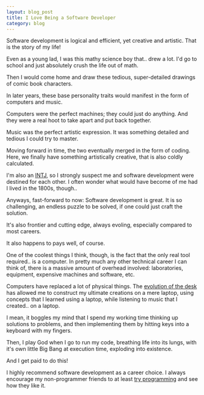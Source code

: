 ```yaml
---
layout: blog_post
title: I Love Being a Software Developer
category: blog
---
```


Software development is logical and efficient, yet creative and artistic. That is the story of my life!

Even as a young lad, I was this mathy science boy that.. drew a lot. I'd go to school and just absolutely crush the life out of math. 

Then I would come home and draw these tedious, super-detailed drawings of comic book characters.

In later years, these base personality traits would manifest in the form of computers and music.

Computers were the perfect machines; they could just do anything. And they were a real hoot to take apart and put back together.

Music was the perfect artistic expression. It was something detailed and tedious I could try to master.

Moving forward in time, the two eventually merged in the form of coding. Here, we finally have something artistically creative, that is also coldly calculated.

I'm also an [INTJ](http://www.personalitypage.com/high-level.html), so I strongly suspect me and software development were destined for each other. I often wonder what would have become of me had I lived in the 1800s, though..

Anyways, fast-forward to now: Software development is great. It is so challenging, an endless puzzle to be solved, if one could just craft the solution.

It's also frontier and cutting edge, always evoling, especially compared to most careers. 

It also happens to pays well, of course.

One of the coolest things I think, though, is the fact that the only real tool required.. is a computer. In pretty much any other technical career I can think of, there is a massive amount of overhead involved: laboratories, equipment, expensive machines and software, etc.

Computers have replaced a lot of physical things. The [evolution of the desk](https://www.youtube.com/watch?v=uGI00HV7Cfw) has allowed me to construct my ultimate creations on a mere laptop, using concepts that I learned using a laptop, while listening to music that I created.. on a laptop.

I mean, it boggles my mind that I spend my working time thinking up solutions to problems, and then implementing them by hitting keys into a keyboard with my fingers.

Then, I play God when I go to run my code, breathing life into its lungs, with it's own little Big Bang at execution time, exploding into existence.

And I get paid to do this!

I highly recommend software development as a career choice. I always encourage my non-programmer friends to at least [try programming](http://tryruby.org/levels/1/challenges/0) and see how they like it.
